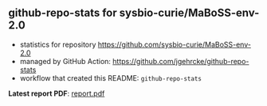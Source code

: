 ## github-repo-stats for sysbio-curie/MaBoSS-env-2.0

- statistics for repository https://github.com/sysbio-curie/MaBoSS-env-2.0
- managed by GitHub Action: https://github.com/jgehrcke/github-repo-stats
- workflow that created this README: `github-repo-stats`

**Latest report PDF**: [report.pdf](https://github.com/sysbio-curie/MaBoSS-env-2.0/raw/github-repo-stats/sysbio-curie/MaBoSS-env-2.0/latest-report/report.pdf)

